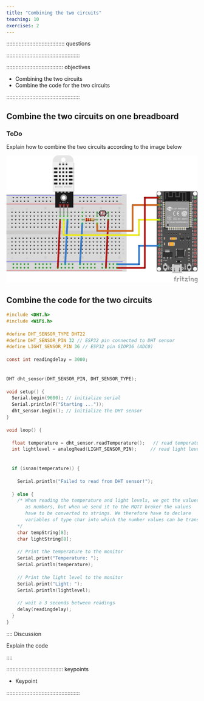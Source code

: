 ```yaml
---
title: "Combining the two circuits"
teaching: 10
exercises: 2
---
```


:::::::::::::::::::::::::::::::::::::: questions 



::::::::::::::::::::::::::::::::::::::::::::::::

::::::::::::::::::::::::::::::::::::: objectives

- Combining the two circuits
- Combine the code for the two circuits

::::::::::::::::::::::::::::::::::::::::::::::::

## Combine the two circuits on one breadboard

### ToDo

Explain how to combine the two circuits according to the image below


![Circuit with the DHT22 temperature sensor and and LDR light for measuring light intensity](fig/DHT22_LDR.png)


## Combine the code for the two circuits


```c
#include <DHT.h>
#include <WiFi.h>

#define DHT_SENSOR_TYPE DHT22
#define DHT_SENSOR_PIN 32 // ESP32 pin connected to DHT sensor
#define LIGHT_SENSOR_PIN 36 // ESP32 pin GIOP36 (ADC0)

const int readingdelay = 3000;


DHT dht_sensor(DHT_SENSOR_PIN, DHT_SENSOR_TYPE);

void setup() {
  Serial.begin(9600); // initialize serial
  Serial.println(F("Starting ..."));
  dht_sensor.begin(); // initialize the DHT sensor
}

void loop() {

  float temperature = dht_sensor.readTemperature();   // read temperature in Celsius
  int lightlevel = analogRead(LIGHT_SENSOR_PIN);     // read light level


  if (isnan(temperature)) {

    Serial.println("Failed to read from DHT sensor!");

  } else {
    /* When reading the temperature and light levels, we get the values
       as numbers, but when we send it to the MQTT broker the values
       have to be converted to strings. We therefore have to declare
       variables of type char into which the number values can be transferred
    */
    char tempString[8];
    char lightString[8];

    // Print the temperature to the monitor
    Serial.print("Temperature: ");
    Serial.println(temperature);

    // Print the light level to the monitor
    Serial.print("Light: ");
    Serial.println(lightlevel);

    // wait a 3 seconds between readings
    delay(readingdelay);
  }
}


```

:::: Discussion

Explain the code

::::

::::::::::::::::::::::::::::::::::::: keypoints 

- Keypoint

::::::::::::::::::::::::::::::::::::::::::::::::

[r-markdown]: https://rmarkdown.rstudio.com/
